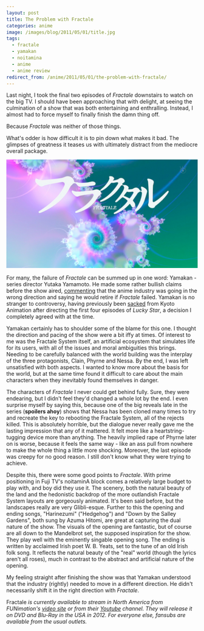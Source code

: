 ```yaml
---
layout: post
title: The Problem with Fractale
categories: anime
image: /images/blog/2011/05/01/title.jpg
tags:
  - fractale
  - yamakan
  - noitamina
  - anime
  - anime review
redirect_from: /anime/2011/05/01/the-problem-with-fractale/
---
```

Last night, I took the final two episodes of *Fractale* downstairs to watch on the big TV. I should have been approaching that with delight, at seeing the culmination of a show that was both entertaining and enthralling. Instead, I almost had to force myself to finally finish the damn thing off.

Because *Fractale* was neither of those things.

What's odder is how difficult it is to pin down what makes it bad. The glimpses of greatness it teases us with ultimately distract from the mediocre overall package.

![Fractale](/images/blog/2011/05/01/title.jpg)

For many, the failure of *Fractale* can be summed up in one word: Yamakan - series director Yutaka Yamamoto. He made some rather bullish claims before the show aired, [commenting](http://www.japanator.com/kannagi-s-yamakan-predicts-end-of-anime-home-video-sales-15901.phtml) that the anime industry was going in the wrong direction and saying he would retire if *Fractale* failed. Yamakan is no stranger to controversy, having previously been [sacked](http://www.animenewsnetwork.co.uk/news/2007-04-30/lucky-star-changes-director-after-four-episodes) from Kyoto Animation after directing the first four episodes of *Lucky Star*, a decision I completely agreed with at the time.

Yamakan certainly has to shoulder some of the blame for this one. I thought the direction and pacing of the show were a bit iffy at times. Of interest to me was the Fractale System itself, an artificial ecosystem that simulates life for its users, with all of the issues and moral ambiguities this brings. Needing to be carefully balanced with the world building was the interplay of the three protagonists, Clain, Phyrne and Nessa. By the end, I was left unsatisfied with both aspects. I wanted to know more about the basis for the world, but at the same time found it difficult to care about the main characters when they inevitably found themselves in danger.

The characters of *Fractale* I never could get behind fully. Sure, they were endearing, but I didn't feel they'd changed a whole lot by the end. I even surprise myself by saying this, because one of the big reveals late in the series (**spoilers ahoy**) shows that Nessa has been cloned many times to try and recreate the key to rebooting the Fractale System, all of the rejects killed. This is absolutely horrible, but the dialogue never really gave me the lasting impression that any of it mattered. It felt more like a heartstring-tugging device more than anything. The heavily implied rape of Phyrne later on is worse, because it feels the same way - like an ass pull from nowhere to make the whole thing a little more shocking. Moreover, the last episode was creepy for no good reason. I still don't know what they were trying to achieve.

Despite this, there were some good points to *Fractale*. With prime positioning in Fuji TV's noitaminA block comes a relatively large budget to play with, and boy did they use it. The scenery, both the natural beauty of the land and the hedonistic backdrop of the more outlandish Fractale System layouts are gorgeously animated. It's been said before, but the landscapes really are very Glibli-esque. Further to this the opening and ending songs, "Harinezumi" ("Hedgehog") and "Down by the Salley Gardens", both sung by Azuma Hitomi, are great at capturing the dual nature of the show. The visuals of the opening are fantastic, but of course are all down to the Mandelbrot set, the supposed inspiration for the show. They play well with the eminently singable opening song. The ending is written by acclaimed Irish poet W. B. Yeats, set to the tune of an old Irish folk song. It reflects the natural beauty of the "real" world (though the lyrics aren't all roses), much in contrast to the abstract and artificial nature of the opening.

My feeling straight after finishing the show was that Yamakan understood that the industry (rightly) needed to move in a different direction. He didn't necessarily shift it in the right direction with *Fractale*.

Fractale *is currently available to stream in North America from FUNimation's [video site](http://www.funimation.com/video) or from their [Youtube](http://www.youtube.com/show/fractale) channel. They will release it on DVD and Blu-Ray in the USA in 2012. For everyone else, fansubs are available from the usual outlets.*
